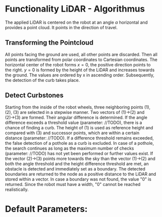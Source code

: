 # Functionality LiDAR - Algorithmus
The applied LiDAR is centered on the robot at an angle $\alpha$ horizontal and provides a point cloud. It points in the direction of travel.

## Transforming the Pointcloud
All points facing the ground are used, all other points are discarded. Then all points are transformed from polar coordinates to Cartesian coordinates. The horizontal center of the robot forms $x = 0$, the positive direction points to the right. $y = 0$ is formed by the height of the LiDAR and increases towards the ground. The values are ordered by x in ascending order. Subsequently, the detection of the curb takes place.

## Detect Curbstones
Starting from the inside of the robot wheels, three neighboring points (1), (2), (3) are selected in a stepwise manner. Two vectors of (1)&rarr;(2) and (2)&rarr;(3) are formed. Their angular difference is determined. If the angle difference exceeds a threshold value (parameter: //TODO), there is a chance of finding a curb. The height of (1) is used as reference height and compared with (3) and successor points, which are within a certain distance (parameter: //TODO). If a difference threshold remains exceeded, the false detection of a pothole as a curb is excluded. In case of a pothole, the search continues as long as the maximum number of checks (parameter: //TODO) has not yet been performed or further values exist. If the vector (2)&rarr;(3) points more towards the sky than the vector (1)&rarr;(2) and both the angle threshold and the height difference threshold are met, an obstacle is detected and immediately set as a boundary. The detected boundaries are returned to the node as a positive distance to the LiDAR and stored within a vector. In case a boundary was not found, the value "0" is returned. Since the robot must have a width, "0" cannot be reached realistically.

# Default Parameters:
